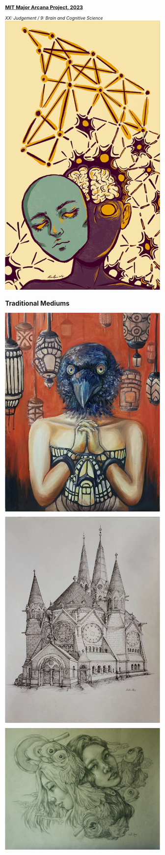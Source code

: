 ### [MIT Major Arcana Project, 2023](https://mitadmissions.org/blogs/entry/mit-major-arcana/)
*XX: Judgement / 9: Brain and Cognitive Science*
![tarot](img/bcs_tarot.jpeg)

## Traditional Mediums

![Nest](img/KristineZheng_nest.jpg)

<!-- *Above: Oil Painting* -->

<!-- ## Ringkirche (2019) -->

![Ring Kirche](img/KristineZheng_ringkirche.jpg)

<!-- *Above: Ink, Ringkirche in Germany* -->

<!-- ## Sisters (2019) -->

![Sisters](img/sisters.jpg)

<!-- *Above: Charcoal* -->